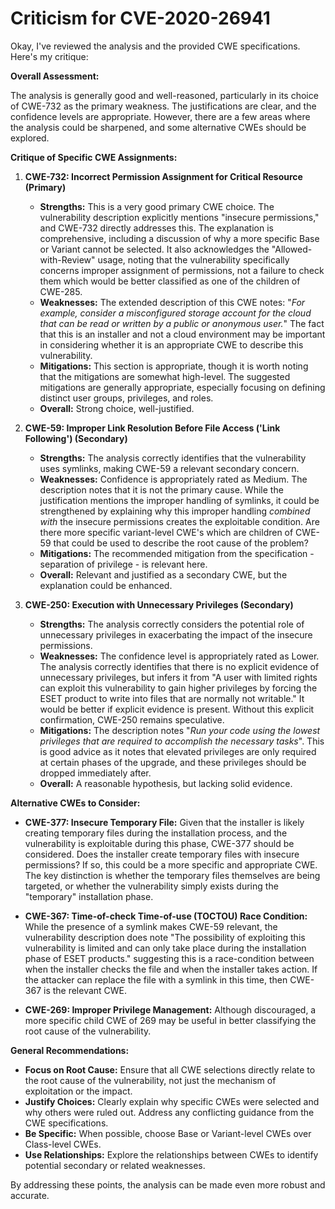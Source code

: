 # Criticism for CVE-2020-26941

Okay, I've reviewed the analysis and the provided CWE specifications. Here's my critique:

**Overall Assessment:**

The analysis is generally good and well-reasoned, particularly in its choice of CWE-732 as the primary weakness. The justifications are clear, and the confidence levels are appropriate. However, there are a few areas where the analysis could be sharpened, and some alternative CWEs should be explored.

**Critique of Specific CWE Assignments:**

1.  **CWE-732: Incorrect Permission Assignment for Critical Resource (Primary)**

    *   **Strengths:** This is a very good primary CWE choice. The vulnerability description explicitly mentions "insecure permissions," and CWE-732 directly addresses this. The explanation is comprehensive, including a discussion of why a more specific Base or Variant cannot be selected. It also acknowledges the "Allowed-with-Review" usage, noting that the vulnerability specifically concerns improper assignment of permissions, not a failure to check them which would be better classified as one of the children of CWE-285.
    *   **Weaknesses:** The extended description of this CWE notes: "*For example, consider a misconfigured storage account for the cloud that can be read or written by a public or anonymous user.*" The fact that this is an installer and not a cloud environment may be important in considering whether it is an appropriate CWE to describe this vulnerability.
    *   **Mitigations:** This section is appropriate, though it is worth noting that the mitigations are somewhat high-level. The suggested mitigations are generally appropriate, especially focusing on defining distinct user groups, privileges, and roles.
    *   **Overall:** Strong choice, well-justified.

2.  **CWE-59: Improper Link Resolution Before File Access ('Link Following') (Secondary)**

    *   **Strengths:** The analysis correctly identifies that the vulnerability uses symlinks, making CWE-59 a relevant secondary concern.
    *   **Weaknesses:** Confidence is appropriately rated as Medium. The description notes that it is not the primary cause. While the justification mentions the improper handling of symlinks, it could be strengthened by explaining why this improper handling *combined with* the insecure permissions creates the exploitable condition. Are there more specific variant-level CWE's which are children of CWE-59 that could be used to describe the root cause of the problem?
    *   **Mitigations:** The recommended mitigation from the specification - separation of privilege - is relevant here.
    *   **Overall:** Relevant and justified as a secondary CWE, but the explanation could be enhanced.

3.  **CWE-250: Execution with Unnecessary Privileges (Secondary)**

    *   **Strengths:** The analysis correctly considers the potential role of unnecessary privileges in exacerbating the impact of the insecure permissions.
    *   **Weaknesses:** The confidence level is appropriately rated as Lower. The analysis correctly identifies that there is no explicit evidence of unnecessary privileges, but infers it from "A user with limited rights can exploit this vulnerability to gain higher privileges by forcing the ESET product to write into files that are normally not writable." It would be better if explicit evidence is present. Without this explicit confirmation, CWE-250 remains speculative.
    *   **Mitigations:** The description notes "*Run your code using the lowest privileges that are required to accomplish the necessary tasks*". This is good advice as it notes that elevated privileges are only required at certain phases of the upgrade, and these privileges should be dropped immediately after.
    *   **Overall:** A reasonable hypothesis, but lacking solid evidence.

**Alternative CWEs to Consider:**

*   **CWE-377: Insecure Temporary File:** Given that the installer is likely creating temporary files during the installation process, and the vulnerability is exploitable during this phase, CWE-377 should be considered. Does the installer create temporary files with insecure permissions? If so, this could be a more specific and appropriate CWE. The key distinction is whether the temporary files themselves are being targeted, or whether the vulnerability simply exists during the "temporary" installation phase.

*   **CWE-367: Time-of-check Time-of-use (TOCTOU) Race Condition:** While the presence of a symlink makes CWE-59 relevant, the vulnerability description does note "The possibility of exploiting this vulnerability is limited and can only take place during the installation phase of ESET products." suggesting this is a race-condition between when the installer checks the file and when the installer takes action. If the attacker can replace the file with a symlink in this time, then CWE-367 is the relevant CWE.

*   **CWE-269: Improper Privilege Management:** Although discouraged, a more specific child CWE of 269 may be useful in better classifying the root cause of the vulnerability.

**General Recommendations:**

*   **Focus on Root Cause:** Ensure that all CWE selections directly relate to the root cause of the vulnerability, not just the mechanism of exploitation or the impact.
*   **Justify Choices:** Clearly explain why specific CWEs were selected and why others were ruled out. Address any conflicting guidance from the CWE specifications.
*   **Be Specific:** When possible, choose Base or Variant-level CWEs over Class-level CWEs.
*   **Use Relationships:** Explore the relationships between CWEs to identify potential secondary or related weaknesses.

By addressing these points, the analysis can be made even more robust and accurate.